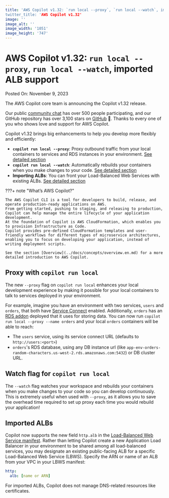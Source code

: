 ```yaml
---
title: 'AWS Copilot v1.32: `run local --proxy`, `run local --watch`, imported ALB support
twitter_title: 'AWS Copilot v1.32'
image: ''
image_alt: ''
image_width: '1051'
image_height: '747'
---
```


# AWS Copilot v1.32: `run local --proxy`, `run local --watch`, imported ALB support

Posted On: November 9, 2023

The AWS Copilot core team is announcing the Copilot v1.32 release.

Our public [сommunity сhat](https://app.gitter.im/#/room/#aws_copilot-cli:gitter.im) has over 500 people participating, and our GitHub repository has over 3,100 stars on [GitHub](http://github.com/aws/copilot-cli/) 🚀.
Thanks to every one of you who shows love and support for AWS Copilot.

Copilot v1.32 brings big enhancements to help you develop more flexibly and efficiently:

- **`copilot run local --proxy`**: Proxy outbound traffic from your local containers to services and RDS instances in your environment. [See detailed section](#proxy-with-copilot-run-local)
- **`copilot run local --watch`**: Automatically rebuilds your containers when you make changes to your code. [See detailed section](#watch-flag-for-copilot-run-local)
- **Importing ALBs**: You can front your Load-Balanced Web Services with existing ALBs. [See detailed section](#imported-albs)

???+ note "What’s AWS Copilot?"

    The AWS Copilot CLI is a tool for developers to build, release, and operate production-ready applications on AWS.
    From getting started, pushing to staging, and releasing to production, Copilot can help manage the entire lifecycle of your application development.
    At the foundation of Copilot is AWS CloudFormation, which enables you to provision Infrastructure as Code.
    Copilot provides pre-defined CloudFormation templates and user-friendly workflows for different types of microservice architectures,
    enabling you to focus on developing your application, instead of writing deployment scripts.

    See the section [Overview](../docs/concepts/overview.en.md) for a more detailed introduction to AWS Copilot.

## Proxy with `copilot run local`

The new `--proxy` flag on `copilot run local` enhances your local development experience by making it possible for your local containers to talk to services deployed in your environment.

For example, imagine you have an environment with two services, `users` and `orders`, that both have [Service Connect](../docs/manifest/lb-web-service.md#network-connect) enabled.
Additionally, `orders` has an [RDS addon](../docs/developing/addons/workload.md) deployed that it uses for storing data.
You can now run `copilot run local --proxy --name orders` and your local `orders` containers will be able to reach:

- The `users` service, using its service connect URL (defaults to `http://users:<port>`)
- `orders`'s RDS database, using any DB instance url (like `app-env-orders-random-characters.us-west-2.rds.amazonaws.com:5432`) or DB cluster URL.

## Watch flag for `copilot run local`

The `--watch` flag watches your workspace and rebuilds your containers when you make changes to your code so you can develop continuously. This is extremely useful when used with `--proxy`, as it allows you to save the overhead time required to set up proxy each time you would rebuild your application!

## Imported ALBs

Copilot now supports the new field `http.alb` in the [Load-Balanced Web Service manifest](../docs/manifest/lb-web-service.en.md). Rather than letting Copilot create a new Application Load Balancer in your environment to be shared among all load-balanced services, you may designate an existing public-facing ALB for a specific Load-Balanced Web Service (LBWS). Specify the ARN or name of an ALB from your VPC in your LBWS manifest:

```yaml
http:
  alb: [name or ARN]
```
For imported ALBs, Copilot does not manage DNS-related resources like certificates.  